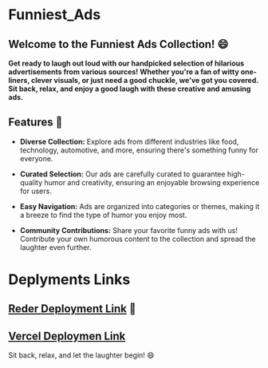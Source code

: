 # Funniest_Ads

## Welcome to the Funniest Ads Collection! 😄

**Get ready to laugh out loud with our handpicked selection of hilarious advertisements from various sources! Whether you're a fan of witty one-liners, clever visuals, or just need a good chuckle, we've got you covered. Sit back, relax, and enjoy a good laugh with these creative and amusing ads.**

## Features 🌟

- **Diverse Collection:** Explore ads from different industries like food, technology, automotive, and more, ensuring there's something funny for everyone.

- **Curated Selection:** Our ads are carefully curated to guarantee high-quality humor and creativity, ensuring an enjoyable browsing experience for users.

- **Easy Navigation:** Ads are organized into categories or themes, making it a breeze to find the type of humor you enjoy most.

- **Community Contributions:** Share your favorite funny ads with us! Contribute your own humorous content to the collection and spread the laughter even further.

# Deplyments Links

## [Reder Deployment Link](https://s51-funniest-ads.onrender.com) 🚀
## [Vercel Deploymen Link](https://s51funniest-1zpxa3jz9-aditya-kannurs-projects.vercel.app/)

Sit back, relax, and let the laughter begin! 😄


